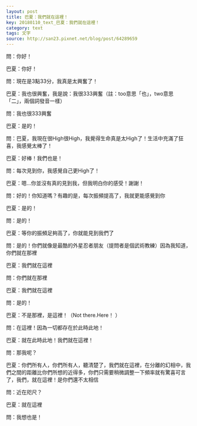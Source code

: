 ```yaml
---
layout: post
title: 巴夏：我們就在這裡！
key: 20180110_text_巴夏：我們就在這裡！
category: text
tags: 文字
source: http://san23.pixnet.net/blog/post/64289659
---
```



問：你好！

巴夏：你好！

問：現在是3點33分，我真是太興奮了！

巴夏：我也很興奮，我是說：我很333興奮（註：too意思「也」，two意思「二」，兩個詞發音一樣）

問：我也很333興奮

巴夏：是的！

問：巴夏，我現在很High很High，我覺得生命真是太High了！生活中充滿了狂喜，我感覺太棒了！

巴夏：好棒！我們也是！

問：每次見到你，我感覺自己更High了！

巴夏：嗯…你並沒有真的見到我，但我明白你的感受！謝謝！

問：好的！你知道嗎？有趣的是，每次振頻提高了，我就更能感覺到你

巴夏：是的！

問：是的！

巴夏：等你的振頻足夠高了，你就能見到我們了

問：是的！你們就像是最酷的外星忍者朋友（提問者是個武術教練）因為我知道，你們就在那裡

巴夏：我們就在這裡

問：你們就在那裡

巴夏：我們就在這裡

問：是的！

巴夏：不是那裡，是這裡！（Not there.Here！ ）

問：在這裡！因為一切都存在於此時此地！

巴夏：就在此時此地！我們就在這裡！

問：那我呢？

巴夏：你們所有人，你們所有人，聽清楚了，我們就在這裡，在分離的幻相中，我們之間的距離比你們所想的近得多，你們只需要稍微調整一下頻率就有驚喜可言了，我們，就在這裡！是你們還不太相信

問：近在咫尺？

巴夏：就在這裡

問：我想也是！
